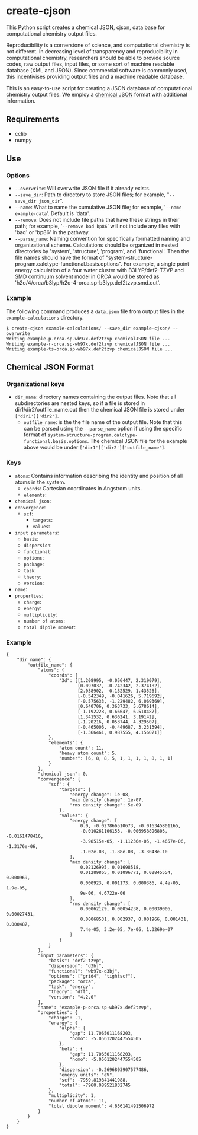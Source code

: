 # create-cjson

This Python script creates a chemical JSON, cjson, data base for computational chemistry output files.

Reproducibility is a cornerstone of science, and computational chemistry is not different.
In decreasing level of transparency and reproducibility in computational chemistry, researchers should be able to provide source codes, raw output files, input files, or some sort of machine readable database (XML and JSON). 
Since commercial software is commonly used, this incentivises providing output files and a machine readable database.

This is an easy-to-use script for creating a JSON database of computational chemistry output files.
We employ a [chemical JSON](https://github.com/OpenChemistry/chemicaljson) format with additional information.

## Requirements

* cclib
* numpy

## Use


### Options

* `--overwrite`: Will overwrite JSON file if it already exists.
* `--save_dir`: Path to directory to store JSON files; for example, "`--save_dir json_dir`".
* `--name`: What to name the cumulative JSON file; for example, '`--name example-data`'.
Default is 'data'.
* `--remove`: Does not include file paths that have these strings in their path; for example, '`--remove bad bp86`' will not include any files with 'bad' or 'bp86' in the pathway.
* `--parse_name`: Naming convention for specifically formatted naming and organizational scheme.
Calculations should be organized in nested directories by 'system', 'structure', 'program', and 'functional'. Then the file names should have the format of "system-structure-program.calctype-functional.basis.options".
For example, a single point energy calculation of a four water cluster with B3LYP/def2-TZVP and SMD continuum solvent model in ORCA would be stored as 'h2o/4/orca/b3lyp/h2o-4-orca.sp-b3lyp.def2tzvp.smd.out'.

### Example

The following command produces a `data.json` file from output files in the  `example-calculations` directory.

```
$ create-cjson example-calculations/ --save_dir example-cjson/ --overwrite
Writing example-p-orca.sp-wb97x.def2tzvp chemicalJSON file ...
Writing example-r-orca.sp-wb97x.def2tzvp chemicalJSON file ...
Writing example-ts-orca.sp-wb97x.def2tzvp chemicalJSON file ...
```

## Chemical JSON Format

### Organizational keys

* `dir_name`: directory names containing the output files.
Note that all subdirectories are nested keys, so if a file is stored in dir1/dir2/outfile_name.out then the chemical JSON file is stored under `['dir1']['dir2']`.
    * `outfile_name`: is the the file name of the output file.
    Note that this can be parsed using the `--parse_name` option if using the specific format of `system-structure-program.calctype-functional.basis.options`.
    The chemical JSON file for the example above would be under `['dir1']['dir2']['outfile_name']`.

### Keys

* `atoms`: Contains information describing the identity and position of all atoms in the system.
    * `coords`: Cartesian coordinates in Angstrom units.
    * `elements`:
* `chemical json`:
* `convergence`:
    * `scf`:
        * `targets`:
        * `values`:
* `input parameters`:
    * `basis`:
    * `dispersion`:
    * `functional`:
    * `options`:
    * `package`:
    * `task`:
    * `theory`:
    * `version`:
* `name`:
* `properties`:
    * `charge`:
    * `energy`:
    * `multiplicity`:
    * `number of atoms`:
    * `total dipole moment`:

### Example

```
{
    "dir_name": {
        "outfile_name": {
            "atoms": {
                "coords": {
                    "3d": [[1.208995, -0.056447, 2.319079],
                           [0.097037, -0.742342, 2.374182],
                           [2.038902, -0.132529, 1.43526],
                           [-0.542349, -0.041626, 5.719692],
                           [-0.575633, -1.229482, 6.069369],
                           [0.640706, 0.363733, 5.678614],
                           [-1.192228, 0.66647, 6.518487],
                           [1.341532, 0.636241, 3.19142],
                           [-1.20216, 0.053744, 4.329507],
                           [-0.465006, -0.449687, 3.231394],
                           [-1.366461, 0.987555, 4.156071]]
                },
                "elements": {
                    "atom count": 11,
                    "heavy atom count": 5,
                    "number": [6, 8, 8, 5, 1, 1, 1, 1, 8, 1, 1]
                }
            },
            "chemical json": 0,
            "convergence": {
                "scf": {
                    "targets": {
                        "energy change": 1e-08,
                        "max density change": 1e-07,
                        "rms density change": 5e-09
                    },
                    "values": {
                        "energy change": [
                            0.0, -0.027866510673, -0.016345801165,
                            -0.010261106153, -0.006958896803, -0.0161478416,
                            -3.98515e-05, -1.11236e-05, -1.4657e-06, -1.3176e-06,
                            -1.02e-08, -1.88e-08, -3.3043e-10
                        ],
                        "max density change": [
                            0.02126995, 0.01698518,
                            0.01289865, 0.01096771, 0.02845554, 0.000969,
                            0.000923, 0.001173, 0.000386, 4.4e-05, 1.9e-05,
                            9e-06, 4.6722e-06
                        ],
                        "rms density change": [
                            0.00062129, 0.00054238, 0.00039006, 0.00027431,
                            0.00068531, 0.002937, 0.001966, 0.001431, 0.000487,
                            7.4e-05, 3.2e-05, 7e-06, 1.3269e-07
                        ]
                    }
                }
            },
            "input parameters": {
                "basis": "def2-tzvp",
                "dispersion": "d3bj",
                "functional": "wb97x-d3bj",
                "options": ["grid4", "tightscf"],
                "package": "orca",
                "task": "energy",
                "theory": "dft",
                "version": "4.2.0"
            },
            "name": "example-p-orca.sp-wb97x.def2tzvp",
            "properties": {
                "charge": -1,
                "energy": {
                    "alpha": {
                        "gap": 11.7065011168203,
                        "homo": -5.0561202447554505
                    },
                    "beta": {
                        "gap": 11.7065011168203,
                        "homo": -5.0561202447554505
                    },
                    "dispersion": -0.2696803907577486,
                    "energy units": "eV",
                    "scf": -7959.819841441988,
                    "total": -7960.089521832745
                },
                "multiplicity": 1,
                "number of atoms": 11,
                "total dipole moment": 4.656141491506972
            }
        }
    }
}
```

